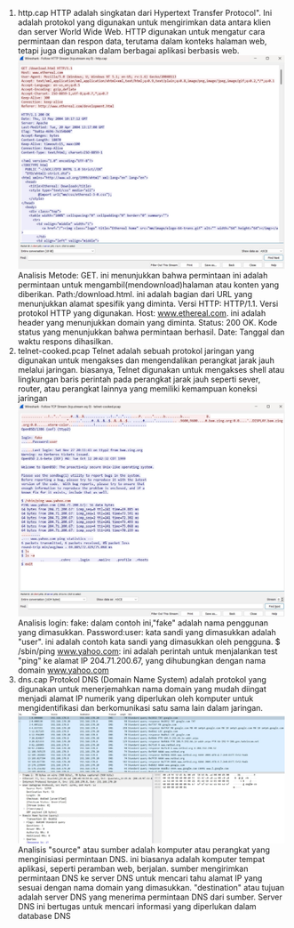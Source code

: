 1. http.cap
HTTP adalah singkatan dari Hypertext Transfer Protocol". Ini adalah protokol yang digunakan untuk mengirimkan data antara klien dan server World Wide Web. HTTP digunakan untuk mengatur cara permintaan dan respon data, terutama dalam konteks halaman web, tetapi juga digunakan dalam berbagai aplikasi berbasis web. 
![Http.cap](http.jpg)
Analisis Metode: GET. ini menunjukkan bahwa permintaan ini adalah permintaan untuk mengambil(mendownload)halaman atau konten yang diberikan. Path:/download.html. ini adalah bagian dari URL yang menunjukkan alamat spesifik yang diminta. Versi HTTP: HTTP/1.1. Versi protokol HTTP yang digunakan. Host: www.ethereal.com. ini adalah header yang menunjukkan domain yang diminta. Status: 200 OK. Kode status yang menunjukkan bahwa permintaan berhasil. Date: Tanggal dan waktu respons dihasilkan.
2. telnet-cooked.pcap
Telnet adalah sebuah protokol jaringan yang digunakan untuk mengakses dan mengendalikan perangkat jarak jauh melalui jaringan. biasanya, Telnet digunakan untuk mengakses shell atau lingkungan baris perintah pada perangkat jarak jauh seperti sever, router, atau perangkat lainnya yang memiliki kemampuan koneksi jaringan
![Http.cap](telnet.jpg)
Analisis login: fake: dalam contoh ini,"fake" adalah nama penggunan yang dimasukkan. Password:user: kata sandi yang dimasukkan adalah "user". ini adalah contoh kata sandi yang dimasukkan oleh pengguna. $ /sbin/ping www.yahoo.com: ini adalah perintah untuk menjalankan test "ping" ke alamat IP 204.71.200.67, yang dihubungkan dengan nama domain www.yahoo.com
3. dns.cap
Protokol DNS (Domain Name System) adalah protokol yang digunakan untuk menerjemahkan nama domain yang mudah diingat menjadi alamat IP numerik yang diperlukan oleh komputer untuk mengidentifikasi dan berkomunikasi satu sama lain dalam jaringan.
![Http.cap](dns.jpg)
Analisis "source" atau sumber adalah komputer atau perangkat yang menginisiasi permintaan DNS. ini biasanya adalah komputer tempat aplikasi, seperti peramban web, berjalan. sumber mengirimkan permintaan DNS ke server DNS untuk mencari tahu alamat IP yang sesuai dengan nama domain yang dimasukkan. "destination" atau tujuan adalah server DNS yang menerima permintaan DNS dari sumber. Server DNS ini bertugas untuk mencari informasi yang diperlukan dalam database DNS